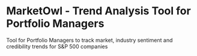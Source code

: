 # MarketOwl - Trend Analysis Tool for Portfolio Managers

Tool for Portfolio Managers to track market, industry sentiment and credibility trends for S&amp;P 500 companies
